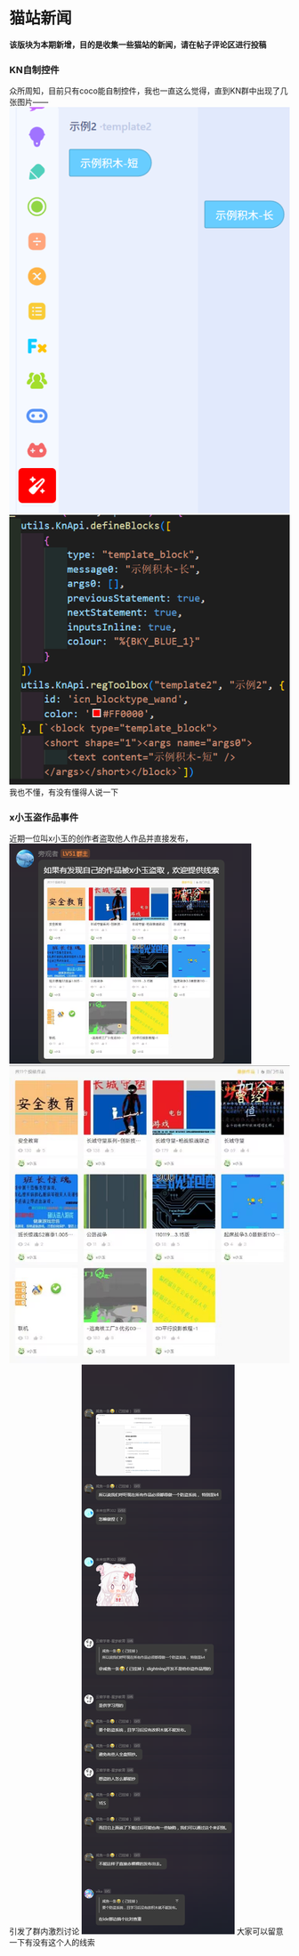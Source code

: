 # 猫站新闻
__该版块为本期新增，目的是收集一些猫站的新闻，请在帖子评论区进行投稿__

### KN自制控件
众所周知，目前只有coco能自制控件，我也一直这么觉得，直到KN群中出现了几张图片——
![](./assets/news-1.png)
![](./assets/news-2.png)
我也不懂，有没有懂得人说一下
### x小玉盗作品事件
近期一位叫x小玉的创作者盗取他人作品并直接发布，
![](./assets/end-1.png)
![](./assets/end-2.jpg)
引发了群内激烈讨论
![](./assets/end-3.png)
大家可以留意一下有没有这个人的线索
